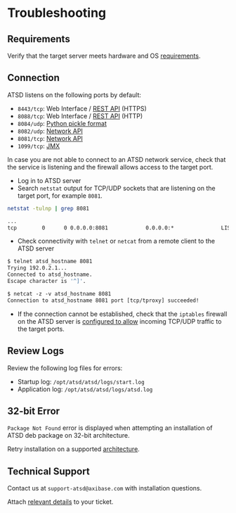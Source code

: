 # Troubleshooting

## Requirements

Verify that the target server meets hardware and OS [requirements](./requirements.md).

## Connection

ATSD listens on the following ports by default:

* `8443/tcp`: Web Interface / [REST API](../api/data/README.md) (HTTPS)
* `8088/tcp`: Web Interface / [REST API](../api/data/README.md) (HTTP)
* `8084/udp`: [Python pickle format](../integration/graphite/pickle-protocol.md)
* `8082/udp`: [Network API](../api/network/README.md)
* `8081/tcp`: [Network API](../api/network/README.md)
* `1099/tcp`: [JMX](../administration/monitoring-metrics/jmx.md)

In case you are not able to connect to an ATSD network service, check that the service is listening and the firewall allows access to the target port.

* Log in to ATSD server
* Search `netstat` output for TCP/UDP sockets that are listening on the target port, for example `8081`.

```sh
netstat -tulnp | grep 8081
```

```txt
...
tcp        0      0 0.0.0.0:8081            0.0.0.0:*               LISTEN
```

* Check connectivity with `telnet` or `netcat` from a remote client to the ATSD server

```sh
$ telnet atsd_hostname 8081
Trying 192.0.2.1...
Connected to atsd_hostname.
Escape character is '^]'.
```

```txt
$ netcat -z -v atsd_hostname 8081
Connection to atsd_hostname 8081 port [tcp/tproxy] succeeded!
```

* If the connection cannot be established, check that the `iptables` firewall on the ATSD server is [configured to allow](firewall.md) incoming TCP/UDP traffic to the target ports.

## Review Logs

Review the following log files for errors:

* Startup log: `/opt/atsd/atsd/logs/start.log`
* Application log: `/opt/atsd/atsd/logs/atsd.log`

## 32-bit Error

`Package Not Found` error is displayed when attempting an installation of ATSD deb package on 32-bit architecture.

Retry installation on a supported [architecture](./requirements.md).

## Technical Support

Contact us at `support-atsd@axibase.com` with installation questions.

Attach [relevant details](../administration/support.md) to your ticket.
